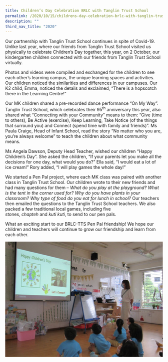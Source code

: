 ```yaml
---
title: Children’s Day Celebration BRLC with Tanglin Trust School
permalink: /2020/10/15/childrens-day-celebration-brlc-with-tanglin-trust-school/
description: ""
third_nav_title: "2020"
---
```

<p>Our partnership with Tanglin Trust School continues in spite of Covid-19. Unlike last year, where our friends from Tanglin Trust School visited us physically to celebrate Children’s Day together, this year, on 2 October, our kindergarten children connected with our friends from Tanglin Trust School virtually.</p>
<p>Photos and videos were compiled and exchanged for the children to see each other’s learning campus, the unique learning spaces and activities. Our children noticed the similarities and differences in our campuses. Our K2 child, Emma, noticed the details and exclaimed, “There is a hopscotch there in the Learning Centre!”</p>
<p>Our MK children shared a pre-recorded dance performance “On My Way”. Tanglin Trust School, which celebrates their 95<sup>th</sup>&nbsp;anniversary this year, also shared what “Connecting with your Community” means to them: “Give (time to others), Be Active (exercise), Keep Learning, Take Notice (of the things that surround you) and Connect (spend time with family and friends)”. Ms Paula Craige, Head of Infant School, read the story “No matter who you are, you’re always welcome” to teach the children about what community means.</p>
<p>Ms Angela Dawson, Deputy Head Teacher, wished our children “Happy Children’s Day”. She asked the children, “If your parents let you make all the decisions for one day, what would you do?” Ella said, “I would eat a lot of ice cream!” Rory added, “I will play games the whole day!”</p>
<p>We started a Pen Pal project, where each MK class was paired with another class in Tanglin Trust School. Our children wrote to their new friends and had many questions for them –&nbsp;<em>What do you play at the playground? What is the tent in the corner used for? Why do you have plants in your classroom? Why type of food do you eat for lunch in school?</em>&nbsp;Our teachers then emailed the questions to the Tanglin Trust School teachers. We also packed a few traditional local games, including five stones,&nbsp;<em>chapteh</em>&nbsp;and&nbsp;<em>kuti kuti</em>, to send to our pen pals.</p>
<p>What an exciting start to our BRLC-TTS Pen Pal friendship! We hope our children and teachers will continue to grow our friendship and learn from each other.</p>
<img src="/images/1-3.jpg">